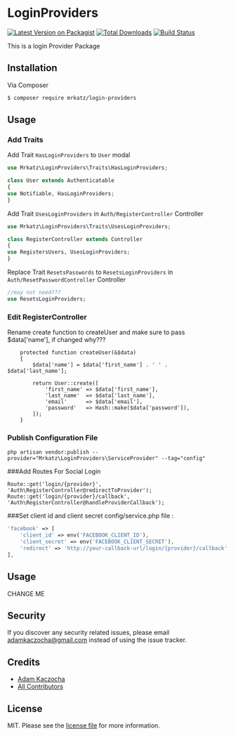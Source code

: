 # LoginProviders

[![Latest Version on Packagist][ico-version]][link-packagist]
[![Total Downloads][ico-downloads]][link-downloads]
[![Build Status][ico-travis]][link-travis]

This is a login Provider Package

## Installation

Via Composer

``` bash
$ composer require mrkatz/login-providers
```

## Usage

### Add Traits

Add Trait `HasLoginProviders` to `User` modal
```php
use Mrkatz\LoginProviders\Traits\HasLoginProviders;

class User extends Authenticatable
{
use Notifiable, HasLoginProviders;
}
```

Add Trait `UsesLoginProviders` in `Auth/RegisterController` Controller
```php
use Mrkatz\LoginProviders\Traits\UsesLoginProviders;

class RegisterController extends Controller
{
use RegistersUsers, UsesLoginProviders;
}
```

Replace Trait `ResetsPasswords` to `ResetsLoginProviders` in `Auth/ResetPasswordController` Controller
```php
//may not need???
use ResetsLoginProviders;
```

### Edit RegisterController

Rename create function to createUser and make sure to pass $data['name'], if changed
why???
```
    protected function createUser(&$data)
    {
        $data['name'] = $data['first_name'] . ' ' . $data['last_name'];

        return User::create([
            'first_name' => $data['first_name'],
            'last_name'  => $data['last_name'],
            'email'      => $data['email'],
            'password'   => Hash::make($data['password']),
        ]);
    }
```

### Publish Configuration File

```
php artisan vendor:publish --provider="Mrkatz\LoginProviders\ServiceProvider" --tag="config"
```

###Add Routes For Social Login

```
Route::get('login/{provider}', 'Auth\RegisterController@redirectToProvider');
Route::get('login/{provider}/callback', 'Auth\RegisterController@handleProviderCallback');
```

###Set client id and client secret config/service.php file :

```php
'facebook' => [
    'client_id' => env('FACEBOOK_CLIENT_ID'),
    'client_secret' => env('FACEBOOK_CLIENT_SECRET'),
    'redirect' => 'http://your-callback-url/login/{provider}/callback',
],
```

## Usage

CHANGE ME

## Security

If you discover any security related issues, please email adamkaczocha@gmail.com
instead of using the issue tracker.

## Credits

- [Adam Kaczocha][link-author]
- [All Contributors][link-contributors]

## License

MIT. Please see the [license file](license.md) for more information.

[ico-version]: https://img.shields.io/packagist/v/mrkatz/login-providers.svg?style=flat-square
[ico-downloads]: https://img.shields.io/packagist/dt/mrkatz/login-providers.svg?style=flat-square
[ico-travis]: https://img.shields.io/travis/mrkatz/login-providers/master.svg?style=flat-square

[link-packagist]: https://packagist.org/packages/mrkatz/login-providers
[link-downloads]: https://packagist.org/packages/mrkatz/login-providers
[link-travis]: https://travis-ci.org/mrkatz/login-providers
[link-styleci]: https://styleci.io/repos/12345678
[link-author]: https://github.com/mrkatz
[link-contributors]: ../../contributors
